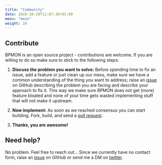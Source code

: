 ```yaml
---
title: "Community"
date: 2018-10-29T11:07:36+01:00
menu: "main"
weight: 20
---
```


## Contribute

BPMON is an open source project - contributions are welcome. If you are willing to do so 
make sure to stick to the following steps:

1. __Discuss the problem you want to solve:__ Before spending time to fix an issue, add 
a feature or just clean up our mess, make sure we have a common understanding of the 
thing you want to address; raise an [issue](//github.com/unprofession-al/bpmon/issues)
on GitHub describing the problem you are facing and describe your approach to fix it.
This way we make sure BPMON does not get (more) feature bloated and none of your time gets 
wasted implementing stuff that will not make it upstream.

2. __Now implement:__ As soon as we reached consensus you can start building. Fork, build, 
and send a [pull request](//github.com/unprofession-al/bpmon/pulls).

3. __Thanks, you are awesome!__  



## Need help?

No problem. Feel free to reach out... Since we currently have no contact form, raise an 
[issue](//github.com/unprofession-al/bpmon/issues) on GitHub or send me a DM on
[twitter](//twitter.com/sontags).
